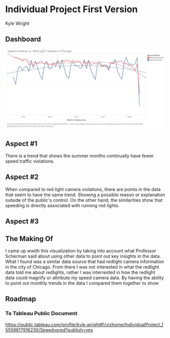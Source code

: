 # Individual Project First Version
Kyle Wright

## Dashboard
![alt text](https://github.com/kwright76/Visualizations/blob/master/first-phase_1.JPG)

## Aspect #1
There is a trend that shows the summer months continually have fewer speed traffic violations.

## Aspect #2
When compared to red light camera violations, there are points in the data that seem to have the same trend. Showing a possible reason or explanation outside of the public's control. On the other hand, the similarities show that speeding is directly associated with running red lights. 

## Aspect #3


## The Making Of
I came up wwith this visualization by taking into account what Professor Scherman said about using other data to point out key insights in the data. What I found was a similar data source that had redlight camera information in the city of Chicago. From there I was not interested in what the redlight data told me about redlights, rather I was interrested in how the redlight data could magnify or attribute my speed camera data. By having the ability to point out monthly trends in the data I compared them together to show 

## Roadmap

### To Tableau Public Document
https://public.tableau.com/profile/kyle.wright#!/vizhome/IndividualProject_15559817916230/Speedvsred?publish=yes
